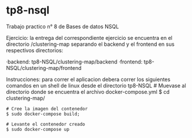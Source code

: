 # tp8-nsql
Trabajo practico n° 8 de Bases de datos NSQL

Ejercicio: la entrega del correspondiente ejercicio se encuentra en el directorio /clustering-map
separando el backend y el frontend en sus respectivos directorios:

·backend: tp8-NSQL/clustering-map/backend
·frontend: tp8-NSQL/clustering-map/frontend

Instrucciones: para correr el aplicacion debera correr los siguientes comandos en un shell de linux desde el directorio tp8-NSQL
    # Muevase al directorio donde se encuentra el archivo docker-compose.yml
    $ cd clustering-map/

    # Cree la imagen del contenedor
    $ sudo docker-compose build;

    # Levante el contenedor creado
    $ sudo docker-compose up